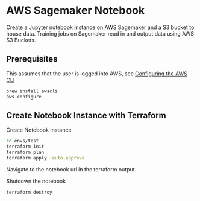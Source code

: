 # AWS Sagemaker Notebook

Create a Jupyter notebook instance on AWS Sagemaker and a S3 bucket to house data. Training jobs on Sagemaker read in and output data using AWS S3 Buckets. 

## Prerequisites

This assumes that the user is logged into AWS, see [Configuring the AWS CLI](https://docs.aws.amazon.com/cli/latest/userguide/cli-chap-configure.html)

```sh
brew install awscli
aws configure
```

## Create Notebook Instance with Terraform

Create Notebook Instance

```sh
cd envs/test
terraform init
terraform plan
terraform apply -auto-approve
```

Navigate to the notebook url in the terraform output.

Shutdown the notebook

```sh
terraform destroy
```
